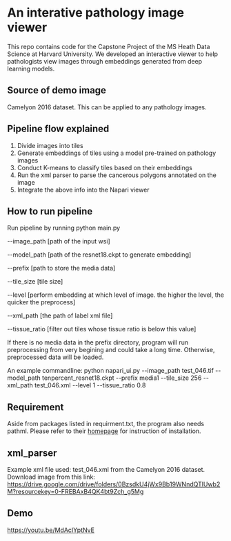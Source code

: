 # An interative pathology image viewer
This repo contains code for the Capstone Project of the MS Heath Data Science at Harvard University. We developed an interactive viewer to help pathologists view images through embeddings generated from deep learning models. 

## Source of demo image
Camelyon 2016 dataset. This can be applied to any pathology images. 

## Pipeline flow explained
1. Divide images into tiles
2. Generate embeddings of tiles using a model pre-trained on pathology images
3. Conduct K-means to classify tiles based on their embeddings
4. Run the xml parser to parse the cancerous polygons annotated on the image
5. Integrate the above info into the Napari viewer

## How to run pipeline
Run pipeline by running
python main.py 

--image_path [path of the input wsi]

--model_path [path of the resnet18.ckpt to generate embedding] 

--prefix [path to store the media data] 

--tile_size [tile size]

--level [perform embedding at which level of image. the higher the level, the quicker the preprocess]

--xml_path [the path of label xml file]

--tissue_ratio [filter out tiles whose tissue ratio is below this value]

If there is no media data in the prefix directory, program will run preprocessing from very begining and could take a long time. Otherwise, preprocessed data will be loaded.

An example commandline: python napari_ui.py --image_path test_046.tif --model_path tenpercent_resnet18.ckpt --prefix media1 --tile_size 256 --xml_path test_046.xml --level 1 --tissue_ratio 0.8
## Requirement
Aside from packages listed in requirment.txt, the program also needs pathml. Please refer to their [homepage](https://github.com/Dana-Farber-AIOS/pathml) for instruction of installation. 
## xml_parser
Example xml file used: test_046.xml from the Camelyon 2016 dataset. Download image from this link: https://drive.google.com/drive/folders/0BzsdkU4jWx9Bb19WNndQTlUwb2M?resourcekey=0-FREBAxB4QK4bt9Zch_g5Mg

## Demo
https://youtu.be/MdAcIYptNvE

